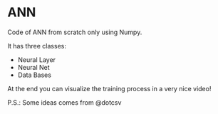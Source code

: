 # ANN
Code of ANN from scratch only using Numpy. 

It has three classes:

- Neural Layer
- Neural Net
- Data Bases

At the end you can visualize the training process in a very nice video!

P.S.: Some ideas comes from @dotcsv

